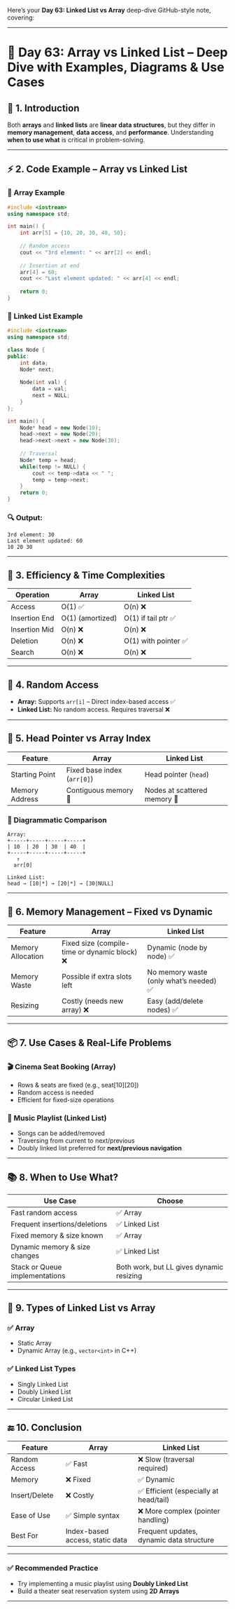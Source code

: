 Here’s your **Day 63: Linked List vs Array** deep-dive GitHub-style note, covering:

---

# 🚀 Day 63: Array vs Linked List – Deep Dive with Examples, Diagrams & Use Cases

## 📌 1. Introduction

Both **arrays** and **linked lists** are **linear data structures**, but they differ in **memory management**, **data access**, and **performance**. Understanding **when to use what** is critical in problem-solving.

---

## ⚡️ 2. Code Example – Array vs Linked List

### 🔸 Array Example

```cpp
#include <iostream>
using namespace std;

int main() {
    int arr[5] = {10, 20, 30, 40, 50};
    
    // Random access
    cout << "3rd element: " << arr[2] << endl;
    
    // Insertion at end
    arr[4] = 60;
    cout << "Last element updated: " << arr[4] << endl;
    
    return 0;
}
```

### 🔸 Linked List Example

```cpp
#include <iostream>
using namespace std;

class Node {
public:
    int data;
    Node* next;
    
    Node(int val) {
        data = val;
        next = NULL;
    }
};

int main() {
    Node* head = new Node(10);
    head->next = new Node(20);
    head->next->next = new Node(30);
    
    // Traversal
    Node* temp = head;
    while(temp != NULL) {
        cout << temp->data << " ";
        temp = temp->next;
    }
    return 0;
}
```

### 🔍 Output:

```
3rd element: 30
Last element updated: 60
10 20 30
```

---

## 🧠 3. Efficiency & Time Complexities

| Operation     | Array            | Linked List         |
| ------------- | ---------------- | ------------------- |
| Access        | O(1) ✅           | O(n) ❌              |
| Insertion End | O(1) (amortized) | O(1) if tail ptr ✅  |
| Insertion Mid | O(n) ❌           | O(n) ❌              |
| Deletion      | O(n) ❌           | O(1) with pointer ✅ |
| Search        | O(n) ❌           | O(n) ❌              |

---

## 🎯 4. Random Access

* **Array:** Supports `arr[i]` – Direct index-based access ✅
* **Linked List:** No random access. Requires traversal ❌

---

## 🎯 5. Head Pointer vs Array Index

| Feature        | Array                       | Linked List                  |
| -------------- | --------------------------- | ---------------------------- |
| Starting Point | Fixed base index (`arr[0]`) | Head pointer (`head`)        |
| Memory Address | Contiguous memory 📏        | Nodes at scattered memory 📡 |

### 🔁 Diagrammatic Comparison

```
Array:
+-----+-----+-----+-----+
| 10  | 20  | 30  | 40  |
+-----+-----+-----+-----+
   ↑
  arr[0]

Linked List:
head → [10|*] → [20|*] → [30|NULL]
```

---

## 🧠 6. Memory Management – Fixed vs Dynamic

| Feature           | Array                                        | Linked List                            |
| ----------------- | -------------------------------------------- | -------------------------------------- |
| Memory Allocation | Fixed size (compile-time or dynamic block) ❌ | Dynamic (node by node) ✅               |
| Memory Waste      | Possible if extra slots left                 | No memory waste (only what’s needed) ✅ |
| Resizing          | Costly (needs new array) ❌                   | Easy (add/delete nodes) ✅              |

---

## 📦 7. Use Cases & Real-Life Problems

### 🎬 Cinema Seat Booking (Array)

* Rows & seats are fixed (e.g., seat\[10]\[20])
* Random access is needed
* Efficient for fixed-size operations

### 🎵 Music Playlist (Linked List)

* Songs can be added/removed
* Traversing from current to next/previous
* Doubly linked list preferred for **next/previous navigation**

---

## 📚 8. When to Use What?

| Use Case                       | Choose                                   |
| ------------------------------ | ---------------------------------------- |
| Fast random access             | ✅ Array                                  |
| Frequent insertions/deletions  | ✅ Linked List                            |
| Fixed memory & size known      | ✅ Array                                  |
| Dynamic memory & size changes  | ✅ Linked List                            |
| Stack or Queue implementations | Both work, but LL gives dynamic resizing |

---

## 🧩 9. Types of Linked List vs Array

### ✅ Array

* Static Array
* Dynamic Array (e.g., `vector<int>` in C++)

### ✅ Linked List Types

* Singly Linked List
* Doubly Linked List
* Circular Linked List

---

## 🔚 10. Conclusion

| Feature       | Array                           | Linked List                              |
| ------------- | ------------------------------- | ---------------------------------------- |
| Random Access | ✅ Fast                          | ❌ Slow (traversal required)              |
| Memory        | ❌ Fixed                         | ✅ Dynamic                                |
| Insert/Delete | ❌ Costly                        | ✅ Efficient (especially at head/tail)    |
| Ease of Use   | ✅ Simple syntax                 | ❌ More complex (pointer handling)        |
| Best For      | Index-based access, static data | Frequent updates, dynamic data structure |

---

### ✅ **Recommended Practice**

* Try implementing a music playlist using **Doubly Linked List**
* Build a theater seat reservation system using **2D Arrays**

---



